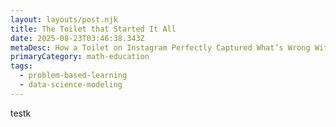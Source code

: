 ```yaml
---
layout: layouts/post.njk
title: The Toilet that Started It All
date: 2025-08-23T03:46:38.343Z
metaDesc: How a Toilet on Instagram Perfectly Captured What’s Wrong With Math Education
primaryCategory: math-education
tags:
  - problem-based-learning
  - data-science-modeling
---
```

t﻿estk